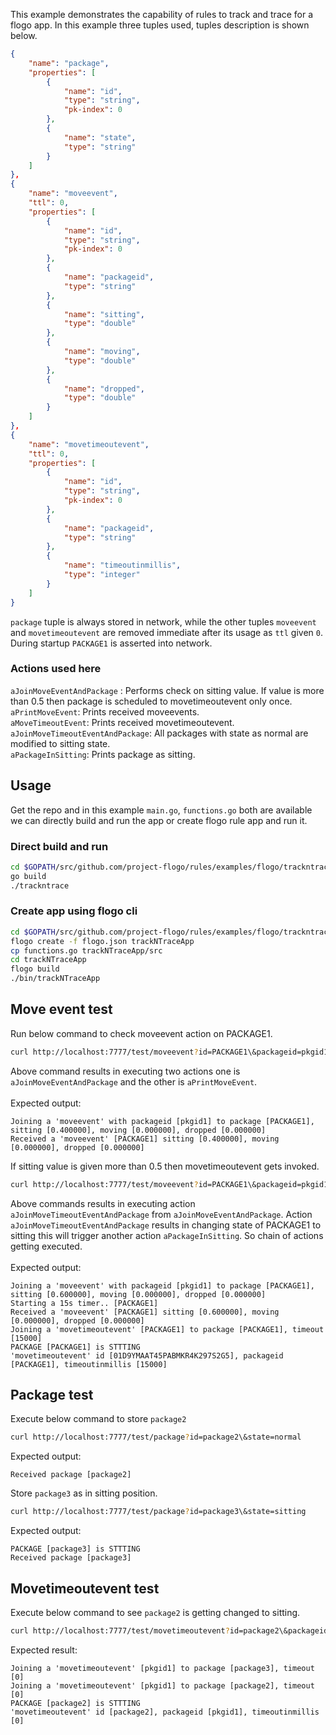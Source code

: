 This example demonstrates the capability of rules to track and trace for a flogo app. In this example three tuples used, tuples description is shown below.

```json
{
    "name": "package",
    "properties": [
        {
            "name": "id",
            "type": "string",
            "pk-index": 0
        },
        {
            "name": "state",
            "type": "string"
        }
    ]  
},
{
    "name": "moveevent",
    "ttl": 0,
    "properties": [
        {
            "name": "id",
            "type": "string",
            "pk-index": 0
        },
        {
            "name": "packageid",
            "type": "string"
        },
        {
            "name": "sitting",
            "type": "double"
        },
        {
            "name": "moving",
            "type": "double"
        },
        {
            "name": "dropped",
            "type": "double"
        }
    ]
},
{
    "name": "movetimeoutevent",
    "ttl": 0,
    "properties": [
        {
            "name": "id",
            "type": "string",
            "pk-index": 0
        },
        {
            "name": "packageid",
            "type": "string"
        },
        {
            "name": "timeoutinmillis",
            "type": "integer"
        }
    ]  
}
```

`package` tuple is always stored in network, while the other tuples `moveevent` and `movetimeoutevent` are removed immediate after its usage as `ttl` given `0`. During startup `PACKAGE1` is asserted into network.

### Actions used here

`aJoinMoveEventAndPackage` : Performs check on sitting value. If value is more than 0.5 then package is scheduled to movetimeoutevent only once.<br>
`aPrintMoveEvent`: Prints received moveevents.<br>
`aMoveTimeoutEvent`: Prints received movetimeoutevent.<br>
`aJoinMoveTimeoutEventAndPackage`: All packages with state as normal are modified to sitting state.<br>
`aPackageInSitting`: Prints package as sitting.

## Usage
Get the repo and in this example `main.go`, `functions.go` both are available we can directly build and run the app or create flogo rule app and run it.

### Direct build and run
```sh
cd $GOPATH/src/github.com/project-flogo/rules/examples/flogo/trackntrace
go build
./trackntrace
```

### Create app using flogo cli
```sh
cd $GOPATH/src/github.com/project-flogo/rules/examples/flogo/trackntrace
flogo create -f flogo.json trackNTraceApp
cp functions.go trackNTraceApp/src
cd trackNTraceApp
flogo build
./bin/trackNTraceApp
```

## Move event test
Run below command to check moveevent action on PACKAGE1.
```sh
curl http://localhost:7777/test/moveevent?id=PACKAGE1\&packageid=pkgid1\&sitting=0.4
```
Above command results in executing two actions one is `aJoinMoveEventAndPackage` and the other is `aPrintMoveEvent`.<br><br>
Expected output:
```
Joining a 'moveevent' with packageid [pkgid1] to package [PACKAGE1], sitting [0.400000], moving [0.000000], dropped [0.000000]
Received a 'moveevent' [PACKAGE1] sitting [0.400000], moving [0.000000], dropped [0.000000]
```

If sitting value is given more than 0.5 then movetimeoutevent gets invoked.
```sh
curl http://localhost:7777/test/moveevent?id=PACKAGE1\&packageid=pkgid1\&sitting=0.6
```
Above commands results in executing action `aJoinMoveTimeoutEventAndPackage` from `aJoinMoveEventAndPackage`. Action `aJoinMoveTimeoutEventAndPackage` results in changing state of PACKAGE1 to sitting this will trigger another action `aPackageInSitting`. So chain of actions getting executed.<br><br>
Expected output:
```
Joining a 'moveevent' with packageid [pkgid1] to package [PACKAGE1], sitting [0.600000], moving [0.000000], dropped [0.000000]
Starting a 15s timer.. [PACKAGE1]
Received a 'moveevent' [PACKAGE1] sitting [0.600000], moving [0.000000], dropped [0.000000]
Joining a 'movetimeoutevent' [PACKAGE1] to package [PACKAGE1], timeout [15000]
PACKAGE [PACKAGE1] is STTTING
'movetimeoutevent' id [01D9YMAAT45PABMKR4K297S2G5], packageid [PACKAGE1], timeoutinmillis [15000]
```

## Package test
Execute below command to store `package2`
```sh
curl http://localhost:7777/test/package?id=package2\&state=normal
```
Expected output:
```
Received package [package2]
```
Store `package3` as in sitting position.
```sh
curl http://localhost:7777/test/package?id=package3\&state=sitting
```
Expected output:
```
PACKAGE [package3] is STTTING
Received package [package3]
```

## Movetimeoutevent test
Execute below command to see `package2` is getting changed to sitting.
```sh
curl http://localhost:7777/test/movetimeoutevent?id=package2\&packageid=pkgid1
```
Expected result:
```
Joining a 'movetimeoutevent' [pkgid1] to package [package3], timeout [0]
Joining a 'movetimeoutevent' [pkgid1] to package [package2], timeout [0]
PACKAGE [package2] is STTTING
'movetimeoutevent' id [package2], packageid [pkgid1], timeoutinmillis [0]
```